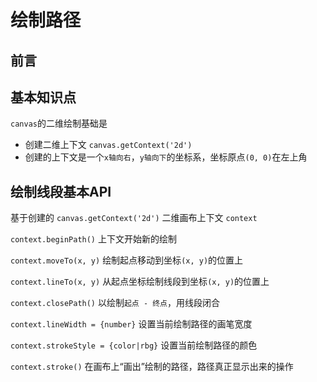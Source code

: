 # 绘制路径

## 前言

## 基本知识点

`canvas`的二维绘制基础是
- 创建二维上下文 `canvas.getContext('2d')`
- 创建的上下文是一个`x轴向右`，`y轴向下`的坐标系，坐标原点`(0, 0)`在左上角

## 绘制线段基本API

基于创建的 `canvas.getContext('2d')` 二维画布上下文 `context`

`context.beginPath()` 上下文开始新的绘制

`context.moveTo(x, y)` 绘制起点移动到坐标`(x, y)`的位置上

`context.lineTo(x, y)` 从起点坐标绘制线段到坐标`(x, y)`的位置上

`context.closePath()` 以绘制`起点 - 终点`，用线段闭合

`context.lineWidth = {number}` 设置当前绘制路径的画笔宽度

`context.strokeStyle = {color|rbg}` 设置当前绘制路径的颜色

`context.stroke()` 在画布上“画出”绘制的路径，路径真正显示出来的操作

